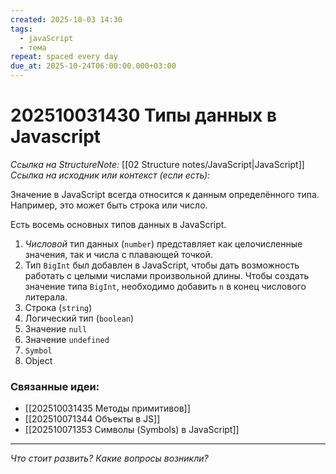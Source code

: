 ```yaml
---
created: 2025-10-03 14:30
tags:
  - javaScript
  - тема
repeat: spaced every day
due_at: 2025-10-24T06:00:00.000+03:00
---
```

# 202510031430 Типы данных в Javascript

*Ссылка на StructureNote:* [[02 Structure notes/JavaScript|JavaScript]]
*Ссылка на исходник или контекст (если есть):*

Значение в JavaScript всегда относится к данным определённого типа. Например, это может быть строка или число.

Есть восемь основных типов данных в JavaScript.

1) _Числовой_ тип данных (`number`) представляет как целочисленные значения, так и числа с плавающей точкой.
2) Тип `BigInt` был добавлен в JavaScript, чтобы дать возможность работать с целыми числами произвольной длины. Чтобы создать значение типа `BigInt`, необходимо добавить `n` в конец числового литерала.
3) Строка (`string`)
4) Логический тип (`boolean`)
5) Значение `null`
6) Значение `undefined`
7) `Symbol`
8) Object

### Связанные идеи:

* [[202510031435 Методы примитивов]]
* [[202510071344 Объекты в JS]]
* [[202510071353 Символы (Symbols) в JavaScript]]

---

*Что стоит развить? Какие вопросы возникли?*
